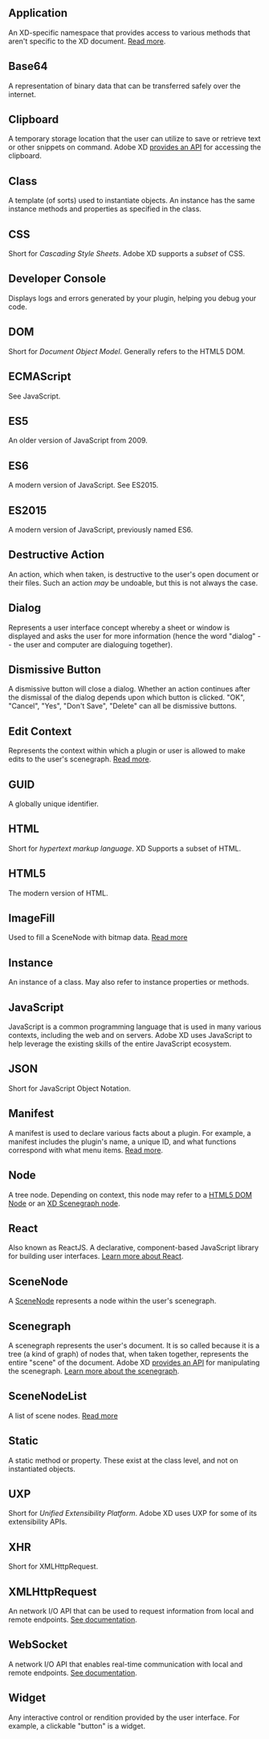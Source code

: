 ## Application
An XD-specific namespace that provides access to various methods that aren't specific to the XD document. [Read more](./reference/application.md).

## Base64
A representation of binary data that can be transferred safely over the internet.

## Clipboard
A temporary storage location that the user can utilize to save or retrieve text or other snippets on command. Adobe XD [provides an API](./reference/clipboard) for accessing the clipboard.

## Class
A template (of sorts) used to instantiate objects. An instance has the same instance methods and properties as specified in the class.

## CSS
Short for _Cascading Style Sheets_. Adobe XD supports a _subset_ of CSS.

## Developer Console
Displays logs and errors generated by your plugin, helping you debug your code.

## DOM
Short for _Document Object Model_. Generally refers to the HTML5 DOM.

## ECMAScript
See JavaScript.

## ES5
An older version of JavaScript from 2009.

## ES6
A modern version of JavaScript. See ES2015.

## ES2015
A modern version of JavaScript, previously named ES6.

## Destructive Action
An action, which when taken, is destructive to the user's open document or their files. Such an action _may_ be undoable, but this is not always the case.

## Dialog
Represents a user interface concept whereby a sheet or window is displayed and asks the user for more information (hence the word "dialog" -- the user and computer are dialoguing together).

## Dismissive Button
A dismissive button will close a dialog. Whether an action continues after the dismissal of the dialog depends upon which button is clicked. "OK", "Cancel", "Yes", "Don't Save", "Delete" can all be dismissive buttons.

## Edit Context
Represents the context within which a plugin or user is allowed to make edits to the user's scenegraph. [Read more](./reference/core/edit-context.md).

## GUID
A globally unique identifier.

## HTML
Short for _hypertext markup language_. XD Supports a subset of HTML.

## HTML5
The modern version of HTML.

## ImageFill
Used to fill a SceneNode with bitmap data. [Read more](./reference/ImageFill.md)

## Instance
An instance of a class. May also refer to instance properties or methods.

## JavaScript
JavaScript is a common programming language that is used in many various contexts, including the web and on servers. Adobe XD uses JavaScript to help leverage the existing skills of the entire JavaScript ecosystem.

## JSON
Short for JavaScript Object Notation.

## Manifest
A manifest is used to declare various facts about a plugin. For example, a manifest includes the plugin's name, a unique ID, and what functions correspond with what menu items. [Read more](./reference/structure/manifest.md).

## Node
A tree node. Depending on context, this node may refer to a [HTML5 DOM Node](./reference/uxp/Node.md) or an [XD Scenegraph node](./reference/scenegraph.md#scenenode).

## React
Also known as ReactJS. A declarative, component-based JavaScript library for building user interfaces. [Learn more about React](https://reactjs.org/).

## SceneNode
A [SceneNode](./reference/scenegraph.md#scenenode) represents a node within the user's scenegraph.

## Scenegraph
A scenegraph represents the user's document. It is so called because it is a tree (a kind of graph) of nodes that, when taken together, represents the entire "scene" of the document. Adobe XD [provides an API](./reference/scenegraph.md) for manipulating the scenegraph. [Learn more about the scenegraph](./reference/core/scenegraph.md).

## SceneNodeList
A list of scene nodes. [Read more](./reference/SceneNodeList.md)

## Static
A static method or property. These exist at the class level, and not on instantiated objects.

## UXP
Short for _Unified Extensibility Platform_. Adobe XD uses UXP for some of its extensibility APIs.

## XHR
Short for XMLHttpRequest.

## XMLHttpRequest
An network I/O API that can be used to request information from local and remote endpoints. [See documentation](./reference/uxp/class/XMLHttpRequest.md).

## WebSocket
A network I/O API that enables real-time communication with local and remote endpoints. [See documentation](./reference/uxp/class/WebSocket.md).

## Widget
Any interactive control or rendition provided by the user interface. For example, a clickable "button" is a widget.